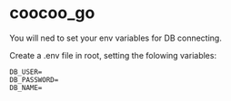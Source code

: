 # coocoo_go

You will ned to set your env variables for DB connecting.

Create a .env file in root, setting the folowing variables:
```
DB_USER= 
DB_PASSWORD=
DB_NAME=
```
